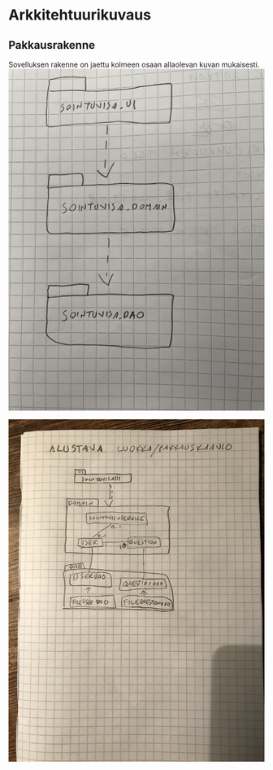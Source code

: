 # Arkkitehtuurikuvaus

## Pakkausrakenne
Sovelluksen rakenne on jaettu kolmeen osaan allaolevan kuvan mukaisesti.
<img src="https://github.com/AnttiHal/ot-harjoitustyo/blob/master/Sointuvisa/dokumentaatio/images/pakkausrakenne.png">

<img src="https://github.com/AnttiHal/ot-harjoitustyo/blob/master/Sointuvisa/dokumentaatio/images/arkkitehtuuri.png">
